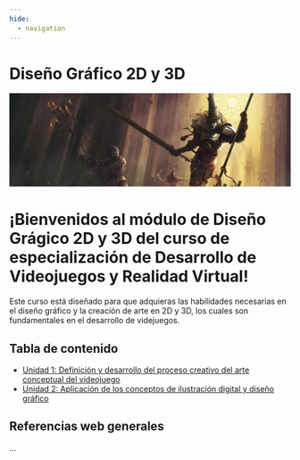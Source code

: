 ```yaml
---
hide:
  - navigation
---
```


# Diseño Gráfico 2D y 3D
![](assets/web-warrior-sword-cathedral-creature-battle-armor-mask-candle-da.jpg)

# ¡Bienvenidos al módulo de **Diseño Grágico 2D y 3D** del curso de especialización de **Desarrollo de Videojuegos y Realidad Virtual**!

Este curso está diseñado para que adquieras las habilidades necesarias en el diseño gráfico y la creación de arte en 2D y 3D, los cuales son fundamentales en el desarrollo de videjuegos.

## Tabla de contenido

* [Unidad 1: Definición y desarrollo del proceso creativo del arte conceptual del videojuego](ud1.md)
* [Unidad 2: Aplicación de los conceptos de ilustración digital y diseño gráfico](ud2.md)


## Referencias web generales

...
